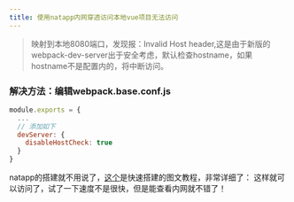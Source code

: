 ```yaml
---
title: 使用natapp内网穿透访问本地vue项目无法访问
---
```


> 映射到本地8080端口，发现报：Invalid Host header,这是由于新版的webpack-dev-server出于安全考虑，默认检查hostname，如果hostname不是配置内的，将中断访问。

### 解决方法：编辑webpack.base.conf.js
```js
module.exports = {
  ... 
  // 添加如下
  devServer: {
    disableHostCheck: true
  }
}
```
natapp的搭建就不用说了，[这个](https://natapp.cn/article/natapp_newbie)是快速搭建的图文教程，非常详细了：
这样就可以访问了，试了一下速度不是很快，但是能查看内网就不错了！
